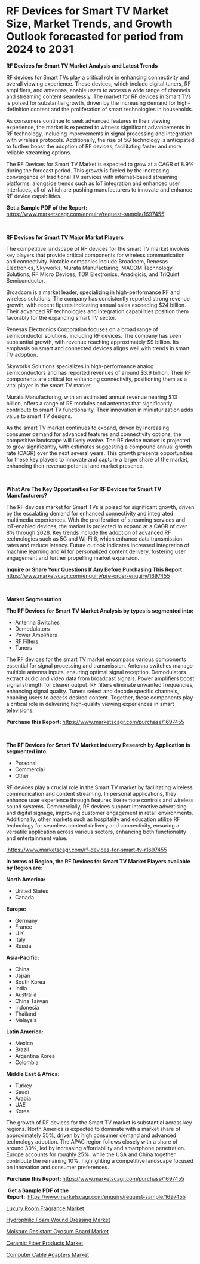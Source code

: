 <p><h1>RF Devices for Smart TV Market Size, Market Trends, and Growth Outlook forecasted for period from 2024 to 2031</h1></p><p><strong>RF Devices for Smart TV Market Analysis and Latest Trends</strong></p>
<p><p>RF devices for Smart TVs play a critical role in enhancing connectivity and overall viewing experience. These devices, which include digital tuners, RF amplifiers, and antennas, enable users to access a wide range of channels and streaming content seamlessly. The market for RF devices in Smart TVs is poised for substantial growth, driven by the increasing demand for high-definition content and the proliferation of smart technologies in households. </p><p>As consumers continue to seek advanced features in their viewing experience, the market is expected to witness significant advancements in RF technology, including improvements in signal processing and integration with wireless protocols. Additionally, the rise of 5G technology is anticipated to further boost the adoption of RF devices, facilitating faster and more reliable streaming options.</p><p>The RF Devices for Smart TV Market is expected to grow at a CAGR of 8.9% during the forecast period. This growth is fueled by the increasing convergence of traditional TV services with internet-based streaming platforms, alongside trends such as IoT integration and enhanced user interfaces, all of which are pushing manufacturers to innovate and enhance RF device capabilities.</p></p>
<p><strong>Get a Sample PDF of the Report:&nbsp;</strong> <a href="https://www.marketscagr.com/enquiry/request-sample/1697455?utm_campaign=1848&utm_medium=2&utm_source=Github&utm_content=ia&utm_term=12122024&utm_id=rf-devices-for-smart-tv">https://www.marketscagr.com/enquiry/request-sample/1697455</a></p>
<p>&nbsp;</p>
<p><strong>RF Devices for Smart TV Major Market Players</strong></p>
<p><p>The competitive landscape of RF devices for the smart TV market involves key players that provide critical components for wireless communication and connectivity. Notable companies include Broadcom, Renesas Electronics, Skyworks, Murata Manufacturing, MACOM Technology Solutions, RF Micro Devices, TDK Electronics, Anadigicis, and TriQuint Semiconductor.</p><p>Broadcom is a market leader, specializing in high-performance RF and wireless solutions. The company has consistently reported strong revenue growth, with recent figures indicating annual sales exceeding $24 billion. Their advanced RF technologies and integration capabilities position them favorably for the expanding smart TV sector.</p><p>Renesas Electronics Corporation focuses on a broad range of semiconductor solutions, including RF devices. The company has seen substantial growth, with revenue reaching approximately $9 billion. Its emphasis on smart and connected devices aligns well with trends in smart TV adoption.</p><p>Skyworks Solutions specializes in high-performance analog semiconductors and has reported revenues of around $3.9 billion. Their RF components are critical for enhancing connectivity, positioning them as a vital player in the smart TV market.</p><p>Murata Manufacturing, with an estimated annual revenue nearing $13 billion, offers a range of RF modules and antennas that significantly contribute to smart TV functionality. Their innovation in miniaturization adds value to smart TV designs.</p><p>As the smart TV market continues to expand, driven by increasing consumer demand for advanced features and connectivity options, the competitive landscape will likely evolve. The RF device market is projected to grow significantly, with estimates suggesting a compound annual growth rate (CAGR) over the next several years. This growth presents opportunities for these key players to innovate and capture a larger share of the market, enhancing their revenue potential and market presence.</p></p>
<p>&nbsp;</p>
<p><strong>What Are The Key Opportunities For RF Devices for Smart TV Manufacturers?</strong></p>
<p><p>The RF devices market for Smart TVs is poised for significant growth, driven by the escalating demand for enhanced connectivity and integrated multimedia experiences. With the proliferation of streaming services and IoT-enabled devices, the market is projected to expand at a CAGR of over 8% through 2028. Key trends include the adoption of advanced RF technologies such as 5G and Wi-Fi 6, which enhance data transmission rates and reduce latency. Future outlook indicates increased integration of machine learning and AI for personalized content delivery, fostering user engagement and further propelling market expansion.</p></p>
<p><strong>Inquire or Share Your Questions If Any Before Purchasing This Report:</strong> <a href="https://www.marketscagr.com/enquiry/pre-order-enquiry/1697455?utm_campaign=1848&utm_medium=2&utm_source=Github&utm_content=ia&utm_term=12122024&utm_id=rf-devices-for-smart-tv">https://www.marketscagr.com/enquiry/pre-order-enquiry/1697455</a></p>
<p>&nbsp;</p>
<p><strong>Market Segmentation</strong></p>
<p><strong>The RF Devices for Smart TV Market Analysis by types is segmented into:</strong></p>
<p><ul><li>Antenna Switches</li><li>Demodulators</li><li>Power Amplifiers</li><li>RF Filters</li><li>Tuners</li></ul></p>
<p><p>The RF devices for the smart TV market encompass various components essential for signal processing and transmission. Antenna switches manage multiple antenna inputs, ensuring optimal signal reception. Demodulators extract audio and video data from broadcast signals. Power amplifiers boost signal strength for clearer output. RF filters eliminate unwanted frequencies, enhancing signal quality. Tuners select and decode specific channels, enabling users to access desired content. Together, these components play a critical role in delivering high-quality viewing experiences in smart televisions.</p></p>
<p><strong>Purchase this Report:&nbsp;</strong><a href="https://www.marketscagr.com/purchase/1697455?utm_campaign=1848&utm_medium=2&utm_source=Github&utm_content=ia&utm_term=12122024&utm_id=rf-devices-for-smart-tv">https://www.marketscagr.com/purchase/1697455</a></p>
<p>&nbsp;</p>
<p><strong>The RF Devices for Smart TV Market Industry Research by Application is segmented into:</strong></p>
<p><ul><li>Personal</li><li>Commercial</li><li>Other</li></ul></p>
<p><p>RF devices play a crucial role in the Smart TV market by facilitating wireless communication and content streaming. In personal applications, they enhance user experience through features like remote controls and wireless sound systems. Commercially, RF devices support interactive advertising and digital signage, improving customer engagement in retail environments. Additionally, other markets such as hospitality and education utilize RF technology for seamless content delivery and connectivity, ensuring a versatile application across various sectors, enhancing both functionality and entertainment value.</p></p>
<p><a href="https://www.marketscagr.com/rf-devices-for-smart-tv-r1697455?utm_campaign=1848&utm_medium=2&utm_source=Github&utm_content=ia&utm_term=12122024&utm_id=rf-devices-for-smart-tv">&nbsp;https://www.marketscagr.com/rf-devices-for-smart-tv-r1697455</a></p>
<p><strong>In terms of Region, the RF Devices for Smart TV Market Players available by Region are:</strong></p>
<p>
    <p> <strong> North America: </strong>
        <ul>
            <li>United States</li>
            <li>Canada</li>
        </ul>
        </p> 
    <p> <strong> Europe: </strong>
        <ul>
            <li>Germany</li>
            <li>France</li>
            <li>U.K.</li>
            <li>Italy</li>
            <li>Russia</li>
        </ul>
        </p> 
    <p> <strong> Asia-Pacific: </strong>
        <ul>
            <li>China</li>
            <li>Japan</li>
            <li>South Korea</li>
            <li>India</li>
            <li>Australia</li>
            <li>China Taiwan</li>
            <li>Indonesia</li>
            <li>Thailand</li>
            <li>Malaysia</li>
        </ul>
        </p> 
    <p> <strong> Latin America: </strong>
        <ul>
            <li>Mexico</li>
            <li>Brazil</li>
            <li>Argentina Korea</li>
            <li>Colombia</li>
        </ul>
        </p> 
    <p> <strong> Middle East & Africa: </strong>
        <ul>
            <li>Turkey</li>
            <li>Saudi</li>
            <li>Arabia</li>
            <li>UAE</li>
            <li>Korea</li>
        </ul>
    </p>
    </p>
<p><p>The growth of RF devices for the Smart TV market is substantial across key regions. North America is expected to dominate with a market share of approximately 35%, driven by high consumer demand and advanced technology adoption. The APAC region follows closely with a share of around 30%, led by increasing affordability and smartphone penetration. Europe accounts for roughly 25%, while the USA and China together contribute the remaining 10%, highlighting a competitive landscape focused on innovation and consumer preferences.</p></p>
<p><strong>Purchase this Report: </strong><a href="https://www.marketscagr.com/purchase/1697455?utm_campaign=1848&utm_medium=2&utm_source=Github&utm_content=ia&utm_term=12122024&utm_id=rf-devices-for-smart-tv">https://www.marketscagr.com/purchase/1697455</a></p>
<p>&nbsp;<strong>Get a Sample PDF of the Report:&nbsp;&nbsp;</strong><a href="https://www.marketscagr.com/enquiry/request-sample/1697455?utm_campaign=1848&utm_medium=2&utm_source=Github&utm_content=ia&utm_term=12122024&utm_id=rf-devices-for-smart-tv">https://www.marketscagr.com/enquiry/request-sample/1697455</a></p>
<p><strong></strong></p>
<p><p><a href="https://www.linkedin.com/pulse/p-factrackr-ho6he?utm_campaign=1848&utm_medium=2&utm_source=Github&utm_content=ia&utm_term=12122024&utm_id=rf-devices-for-smart-tv">Luxury Room Fragrance Market</a></p><p><a href="https://www.linkedin.com/pulse/p-factrackr-ho6he?utm_campaign=1848&utm_medium=2&utm_source=Github&utm_content=ia&utm_term=12122024&utm_id=rf-devices-for-smart-tv">Hydrophilic Foam Wound Dressing Market</a></p><p><a href="https://www.linkedin.com/pulse/moisture-resistant-gypsum-board-market-outlook-2024-2031-hudle?utm_campaign=1848&utm_medium=2&utm_source=Github&utm_content=ia&utm_term=12122024&utm_id=rf-devices-for-smart-tv">Moisture Resistant Gypsum Board Market</a></p><p><a href="https://www.linkedin.com/pulse/future-growth-revenue-analysis-ceramic-fiber-products-market-rrrze?utm_campaign=1848&utm_medium=2&utm_source=Github&utm_content=ia&utm_term=12122024&utm_id=rf-devices-for-smart-tv">Ceramic Fiber Products Market</a></p><p><a href="https://www.linkedin.com/pulse/global-computer-cable-adapters-market-size-andtrends-affecting-f7kac?utm_campaign=1848&utm_medium=2&utm_source=Github&utm_content=ia&utm_term=12122024&utm_id=rf-devices-for-smart-tv">Computer Cable Adapters Market</a></p></p>
